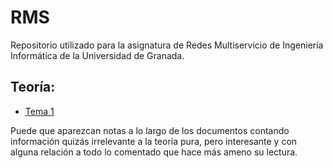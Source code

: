 # RMS
Repositorio utilizado para la asignatura de Redes Multiservicio de Ingeniería Informática de la Universidad de Granada.

## Teoría:

- [Tema 1](./Teoria/Tema1.md)

Puede que aparezcan notas a lo largo de los documentos contando información quizás irrelevante a la teoría pura, pero interesante y con alguna relación a todo lo comentado que hace más ameno su lectura.
